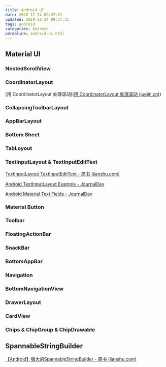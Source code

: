 ```yaml
---
title: Android UI
date: 2020-12-24 09:37:31
updated: 2020-12-24 09:37:31
tags: android
categories: Android
permalink: android-ui.html
---
```




## Material UI



### NestedScrollView

### CoordinatorLayout

[用 CoordinatorLayout 处理滚动]([用 CoordinatorLayout 处理滚动 (juejin.cn)](https://juejin.cn/post/6844903519598690311))

### CollapsingToolbarLayout

### AppBarLayout

### Bottom Sheet

### TabLoyout

### TextInputLayout & TextInputEditText

[TextInputLayout TextInputEditText - 简书 (jianshu.com)](https://www.jianshu.com/p/ebf1143bffec)

[Android TextInputLayout Example - JournalDev](https://www.journaldev.com/14748/android-textinputlayout-example)

[Android Material Text Fields - JournalDev](https://www.journaldev.com/31980/android-material-text-fields)

### Material Button

### Toolbar

### FloatingActionBar

### SnackBar

### BottomAppBar

### Navigation

### BottomNavigationView

### DrawerLayout

### CardView

### Chips & ChipGroup & ChipDrawable





## SpannableStringBuilder

[【Android】强大的SpannableStringBuilder - 简书 (jianshu.com)](https://www.jianshu.com/p/f004300c6920)






